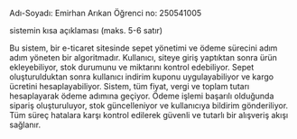 Adı-Soyadı: Emirhan Arıkan
Öğrenci no: 250541005

sistemin kısa açıklaması (maks. 5-6 satır)

Bu sistem, bir e-ticaret sitesinde sepet yönetimi ve ödeme sürecini adım adım yöneten bir algoritmadır.
Kullanıcı, siteye giriş yaptıktan sonra ürün ekleyebiliyor, stok durumunu ve miktarını kontrol edebiliyor.
Sepet oluşturulduktan sonra kullanıcı indirim kuponu uygulayabiliyor ve kargo ücretini hesaplayabiliyor.
Sistem, tüm fiyat, vergi ve toplam tutarı hesaplayarak ödeme adımına geçiyor.
Ödeme işlemi başarılı olduğunda sipariş oluşturuluyor, stok güncelleniyor ve kullanıcıya bildirim gönderiliyor.
Tüm süreç hatalara karşı kontrol edilerek güvenli ve tutarlı bir alışveriş akışı sağlanır.

